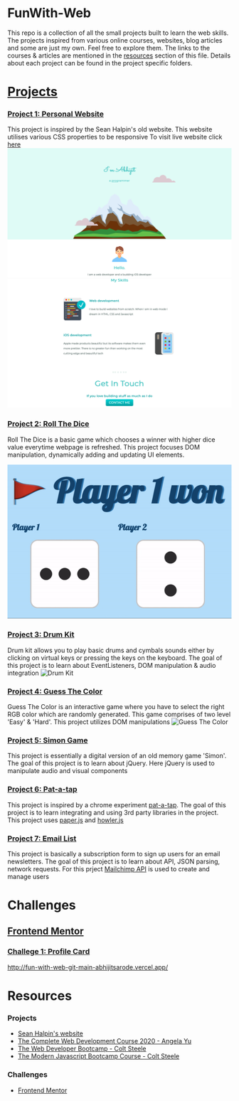 # FunWith-Web
This repo is a collection of all the small projects built to learn the web skills. The projects inspired from various online courses, websites, blog articles and some are just my own. Feel free to explore them. The links to the courses & articles are mentioned in the [resources](#resources) section of this file. Details about each project can be found in the project specific folders.

# [Projects](https://github.com/AbhijitSarode/FunWith-Web/tree/main/Projects)

### [Project 1: Personal Website](https://github.com/AbhijitSarode/FunWith-Web/tree/main/Projects/1%20Personal%20Website)
This project is inspired by the Sean Halpin's old website. This website utilises various CSS properties to be responsive
To visit live website click [here](https://personal-website-xi-wheat.vercel.app)
![Porfolio site][P1.1]
![Porfolio site][P1.2]

### [Project 2: Roll The Dice](https://github.com/AbhijitSarode/FunWith-Web/tree/main/Projects/2%20Roll%20The%20Dice)
Roll The Dice is a basic game which chooses a winner with higher dice value everytime webpage is refreshed. This project focuses DOM manipulation, dynamically adding and updating UI elements.

![Dicee][P2]

### [Project 3: Drum Kit](https://github.com/AbhijitSarode/FunWith-Web/tree/main/Projects/3%20Drum%20kit)
Drum kit allows you to play basic drums and cymbals sounds either by clicking on virtual keys or pressing the keys on the keyboard. The goal of this project is to learn about EventListeners, DOM manipulation & audio integration
![Drum Kit][P3]

### [Project 4: Guess The Color](https://github.com/AbhijitSarode/FunWith-Web/tree/main/Projects/4%20Guess%20The%20Color)
Guess The Color is an interactive game where you have to select the right RGB color which are randomly generated. This game comprises of two level 'Easy' & 'Hard'. This project utilizes DOM manipulations
![Guess The Color][P4]

### [Project 5: Simon Game](https://github.com/AbhijitSarode/FunWith-Web/tree/main/Projects/5%20The%20Simon%20Game)
This project is essentially a digital version of an old memory game 'Simon'. The goal of this project is to learn about jQuery. Here jQuery is used to manipulate audio and visual components 

### [Project 6: Pat-a-tap](https://github.com/AbhijitSarode/FunWith-Web/tree/main/Projects/6%20Pat-a-tap)
This project is inspired by a chrome experiment [pat-a-tap](https://patatap.com). The goal of this project is to learn integrating and using 3rd party libraries in the project. This project uses [paper.js](http://paperjs.org) and [howler.js](https://howlerjs.com)

### [Project 7: Email List](https://github.com/AbhijitSarode/FunWith-Web/tree/main/Projects/7%20Email%20List)
This project is basically a subscription form to sign up users for an email newsletters. The goal of this project is to learn about API, JSON parsing, network requests. For this prject [Mailchimp API](https://mailchimp.com/developer/) is used to create and manage users

# Challenges

## [Frontend Mentor](https://github.com/AbhijitSarode/FunWith-Web/tree/main/Challenges/Frontend%20Mentor)

### [Challege 1: Profile Card](https://github.com/AbhijitSarode/FunWith-Web/tree/main/Challenges/Frontend%20Mentor/1.%20Profile%20Card)
http://fun-with-web-git-main-abhijitsarode.vercel.app/

# Resources

### Projects
* [Sean Halpin's website](https://www.seanhalpin.design)
* [The Complete Web Development Course 2020 - Angela Yu](https://www.appbrewery.co/p/the-complete-web-development-course)
* [The Web Developer Bootcamp - Colt Steele](https://www.udemy.com/course/the-web-developer-bootcamp/)
* [The Modern Javascript Bootcamp Course - Colt Steele](https://www.udemy.com/course/javascript-beginners-complete-tutorial/)

### Challenges
* [Frontend Mentor](https://www.frontendmentor.io)

<!-- links -->

<!-- Projects -->
[P1.1]: https://raw.githubusercontent.com/AbhijitSarode/FunWith-Web/main/Screenshots/Screenshot%202021-03-02%20at%207.05.18%20AM.png?token=AMNLQ32PM6N75TGMDN53OVDAHWLVA
[P1.2]: https://raw.githubusercontent.com/AbhijitSarode/FunWith-Web/main/Screenshots/Screenshot%202021-03-02%20at%207.06.05%20AM.png?token=AMNLQ36YLR2II2G5P7R3AJLAHWLZC

[P2]: https://github.com/AbhijitSarode/FunWith-Web/blob/main/Screenshots/RollTheDice.gif
[P3]: https://github.com/
[P4]: https://github.com/
<!-- Challenges -->
